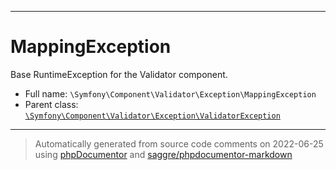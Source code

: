 ***

# MappingException

Base RuntimeException for the Validator component.



* Full name: `\Symfony\Component\Validator\Exception\MappingException`
* Parent class: [`\Symfony\Component\Validator\Exception\ValidatorException`](./ValidatorException.md)






***
> Automatically generated from source code comments on 2022-06-25 using [phpDocumentor](http://www.phpdoc.org/) and [saggre/phpdocumentor-markdown](https://github.com/Saggre/phpDocumentor-markdown)
